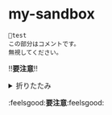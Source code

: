 # my-sandbox

```text
🎌test
この部分はコメントです。
無視してください。
```

:bangbang:**要注意**:bangbang:

<details>
<summary>折りたたみ</summary>
折りたたまれ文1<br/>
折りたたまれ文2<br/>
折りたたまれ文3<br/>
折りたたまれ文4<br/>
折りたたまれ文5<br/>
</details>

:feelsgood:**要注意**:feelsgood:
